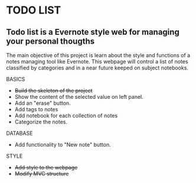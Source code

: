 TODO LIST
=========

Todo list is a Evernote style web for managing your personal thougths
---------------------------------------------------------------------

The main objective of this project is learn about the style and functions of a notes managing tool like Evernote. This webpage
will control a list of notes classified by categories and in a near future keeped on subject notebooks.

BASICS
- <del>Build the skeleton of the project</del>
- Show the content of the selected value on left panel.
- Add an "erase" button.
- Add tags to notes
- Add notebook for each collection of notes
- Categorize the notes.

DATABASE
- Add functionality to "New note" button.

STYLE
- <del>Add style to the webpage</del>
- <del>Modify MVC structure</del>